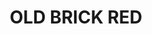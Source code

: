 ---
title: "OLD BRICK RED"
price: "560.0" 
desc: "Pigment 25mL"
img_path: "/assets/img/ABTP053 .jpg"
brand: Abteilung
available: true
special_offer: false
new: false
soon: false
cat: "ABTEILUNG-502"
subcat: "ABT-PIGMENTI"
subsubcat: ""
sifra: "ABTP053 "
---